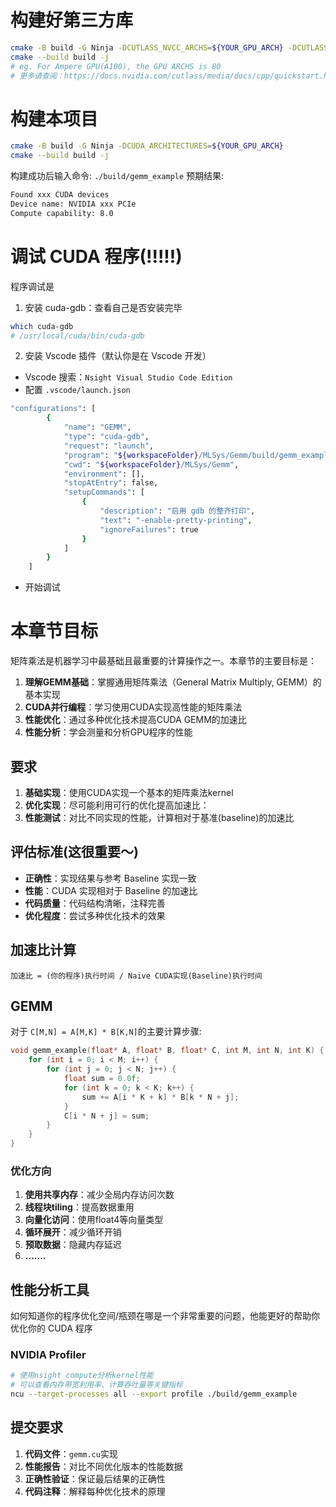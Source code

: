 # 构建好第三方库
```bash
cmake -B build -G Ninja -DCUTLASS_NVCC_ARCHS=${YOUR_GPU_ARCH} -DCUTLASS_ENABLE_TESTS=OFF -DCUTLASS_UNITY_BUILD_ENABLED=ON 
cmake --build build -j
# eg. For Ampere GPU(A100), the GPU ARCHS is 80
# 更多请查阅：https://docs.nvidia.com/cutlass/media/docs/cpp/quickstart.html#building-for-multiple-architectures
```

# 构建本项目
```bash
cmake -B build -G Ninja -DCUDA_ARCHITECTURES=${YOUR_GPU_ARCH}
cmake --build build -j
```
构建成功后输入命令:  `./build/gemm_example`
预期结果:
```bash
Found xxx CUDA devices
Device name: NVIDIA xxx PCIe
Compute capability: 8.0
```
# 调试 CUDA 程序(!!!!!)
程序调试是
1. 安装 cuda-gdb：查看自己是否安装完毕
```bash
which cuda-gdb
# /usr/local/cuda/bin/cuda-gdb
```
2. 安装 Vscode 插件（默认你是在 Vscode 开发）
- Vscode 搜索：`Nsight Visual Studio Code Edition`
- 配置 `.vscode/launch.json`
```bash
"configurations": [
		{
			"name": "GEMM",
			"type": "cuda-gdb",
			"request": "launch",
			"program": "${workspaceFolder}/MLSys/Gemm/build/gemm_example",
			"cwd": "${workspaceFolder}/MLSys/Gemm",
			"environment": [],
			"stopAtEntry": false,
			"setupCommands": [
				{
					"description": "启用 gdb 的整齐打印",
					"text": "-enable-pretty-printing",
					"ignoreFailures": true
				}
			]
		}
	]
```
- 开始调试

# 本章节目标
矩阵乘法是机器学习中最基础且最重要的计算操作之一。本章节的主要目标是：
1. **理解GEMM基础**：掌握通用矩阵乘法（General Matrix Multiply, GEMM）的基本实现
2. **CUDA并行编程**：学习使用CUDA实现高性能的矩阵乘法
3. **性能优化**：通过多种优化技术提高CUDA GEMM的加速比
4. **性能分析**：学会测量和分析GPU程序的性能

## 要求
1. **基础实现**：使用CUDA实现一个基本的矩阵乘法kernel
2. **优化实现**：尽可能利用可行的优化提高加速比：
3. **性能测试**：对比不同实现的性能，计算相对于基准(baseline)的加速比

## 评估标准(这很重要～)
- **正确性**：实现结果与参考 Baseline 实现一致
- **性能**：CUDA 实现相对于 Baseline 的加速比
- **代码质量**：代码结构清晰，注释完善
- **优化程度**：尝试多种优化技术的效果

## 加速比计算
```
加速比 = (你的程序)执行时间 / Naive CUDA实现(Baseline)执行时间
```
## GEMM
对于 `C[M,N] = A[M,K] * B[K,N]`的主要计算步骤:
```c
void gemm_example(float* A, float* B, float* C, int M, int N, int K) {
    for (int i = 0; i < M; i++) {
        for (int j = 0; j < N; j++) {
            float sum = 0.0f;
            for (int k = 0; k < K; k++) {
                sum += A[i * K + k] * B[k * N + j];
            }
            C[i * N + j] = sum;
        }
    }
}
```

### 优化方向
1. **使用共享内存**：减少全局内存访问次数
2. **线程块tiling**：提高数据重用
3. **向量化访问**：使用float4等向量类型
4. **循环展开**：减少循环开销
5. **预取数据**：隐藏内存延迟
6. **.......**

## 性能分析工具
如何知道你的程序优化空间/瓶颈在哪是一个非常重要的问题，他能更好的帮助你优化你的 CUDA 程序
### NVIDIA Profiler
```bash
# 使用nsight compute分析kernel性能
# 可以查看内存带宽利用率、计算吞吐量等关键指标
ncu --target-processes all --export profile ./build/gemm_example
```

## 提交要求

1. **代码文件**：`gemm.cu`实现
2. **性能报告**：对比不同优化版本的性能数据
3. **正确性验证**：保证最后结果的正确性
4. **代码注释**：解释每种优化技术的原理